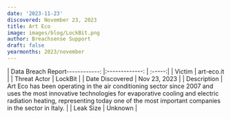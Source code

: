 ```yaml
---
date: '2023-11-23'
discovered: November 23, 2023
title: Art Eco
image: images/blog/LockBit.png
author: Breachsense Support
draft: false
yearmonths: 2023/november
---
```


| Data Breach Report------------:     |:-------------:    | :-----:|
| Victim      | art-eco.it      | 
| Threat Actor      | LockBit      | 
| Date Discovered      | Nov 23, 2023      | 
| Description      | Art Eco has been operating in the air conditioning sector since 2007 and uses the most innovative technologies for evaporative cooling and electric radiation heating, representing today one of the most important companies in the sector in Italy.      | 
| Leak Size      | Unknown      | 

